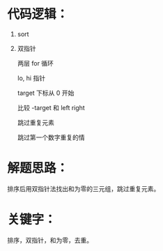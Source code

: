 # 代码逻辑：
1. sort
2. 双指针

   两层 for 循环

   lo, hi 指针

   target 下标从 0 开始

   比较 -target 和 left right

   跳过重复元素

   跳过第一个数字重复的情

# 解题思路：

排序后用双指针法找出和为零的三元组，跳过重复元素。

# 关键字：

排序，双指针，和为零，去重。